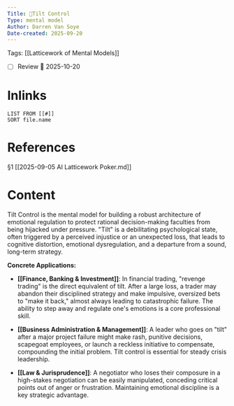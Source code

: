 ```yaml
---
Title: 🧩Tilt Control
Type: mental model 
Author: Darren Van Soye 
Date-created: 2025-09-20
---
```

Tags: [[Latticework of Mental Models]]

- [ ] Review 📅 2025-10-20
    
# Inlinks

```dataview
LIST FROM [[#]]
SORT file.name
```

# References

§1 [[2025-09-05 AI Latticework Poker.md]]

# Content

Tilt Control is the mental model for building a robust architecture of emotional regulation to protect rational decision-making faculties from being hijacked under pressure. "Tilt" is a debilitating psychological state, often triggered by a perceived injustice or an unexpected loss, that leads to cognitive distortion, emotional dysregulation, and a departure from a sound, long-term strategy.

**Concrete Applications:**

- **[[Finance, Banking & Investment]]**: In financial trading, "revenge trading" is the direct equivalent of tilt. After a large loss, a trader may abandon their disciplined strategy and make impulsive, oversized bets to "make it back," almost always leading to catastrophic failure. The ability to step away and regulate one's emotions is a core professional skill.
    
- **[[Business Administration & Management]]**: A leader who goes on "tilt" after a major project failure might make rash, punitive decisions, scapegoat employees, or launch a reckless initiative to compensate, compounding the initial problem. Tilt control is essential for steady crisis leadership.
    
- **[[Law & Jurisprudence]]**: A negotiator who loses their composure in a high-stakes negotiation can be easily manipulated, conceding critical points out of anger or frustration. Maintaining emotional discipline is a key strategic advantage.